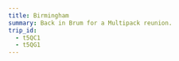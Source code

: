 ```yaml
---
title: Birmingham
summary: Back in Brum for a Multipack reunion.
trip_id:
  - t5QC1
  - t5QG1
---
```

